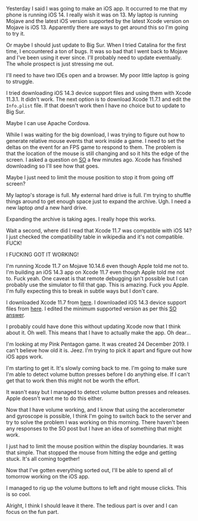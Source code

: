 Yesterday I said I was going to make an iOS app. It occurred to me that my phone
is running iOS 14. I really wish it was on 13. My laptop is running Mojave and
the latest iOS version supported by the latest Xcode version on Mojave is iOS
13. Apparently there are ways to get around this so I'm going to try it.

Or maybe I should just update to Big Sur. When I tried Catalina for the first
time, I encountered a ton of bugs. It was so bad that I went back to Mojave and
I've been using it ever since. I'll probably need to update eventually. The
whole prospect is just stressing me out.

I'll need to have two IDEs open and a browser. My poor little laptop is going to
struggle.

I tried downloading iOS 14.3 device support files and using them with Xcode
11.3.1. It didn't work. The next option is to download Xcode 11.7.1 and edit the
`Info.plist` file. If that doesn't work then I have no choice but to update to
Big Sur.

Maybe I can use Apache Cordova.

While I was waiting for the big download, I was trying to figure out how to
generate relative mouse events that work inside a game. I need to set the deltas
on the event for an FPS game to respond to them. The problem is that the
location of the mouse is still changing and so it hits the edge of the screen.
I asked a question on [SO](https://stackoverflow.com/q/65929658/4093378) a few
minutes ago. Xcode has finished downloading so I'll see how that goes.

Maybe I just need to limit the mouse position to stop it from going off screen?

My laptop's storage is full. My external hard drive is full. I'm trying to
shuffle things around to get enough space just to expand the archive. Ugh. I
need a new laptop _and_ a new hard drive.

Expanding the archive is taking ages. I really hope this works.

Wait a second, where did I read that Xcode 11.7 was compatible with iOS 14? I
just checked the compatibility table in wikipedia and it's not compatible. FUCK!

I FUCKING GOT IT WORKING!

I'm running Xcode 11.7 on Mojave 10.14.6 even though Apple told me not to. I'm
building an iOS 14.3 app on Xcode 11.7 even though Apple told me not to. Fuck
yeah. One caveat is that remote debugging isn't possible but I can probably
use the simulator to fill that gap. This is amazing. Fuck you Apple. I'm fully
expecting this to break in subtle ways but I don't care.

I downloaded Xcode 11.7 from [here](https://developer.apple.com/download/more/).
I downloaded iOS 14.3 device support files from
[here](https://github.com/iGhibli/iOS-DeviceSupport/blob/master/DeviceSupport/14.3(FromXcode_12.3_beta_xip).zip).
I edited the minimum supported version as per this
[SO answer](https://stackoverflow.com/a/63912493/4093378).

I probably could have done this without updating Xcode now that I think about
it. Oh well. This means that I have to actually make the app. Oh dear...

I'm looking at my Pink Pentagon game. It was created 24 December 2019. I can't
believe how old it is. Jeez. I'm trying to pick it apart and figure out how iOS
apps work.

I'm starting to get it. It's slowly coming back to me. I'm going to make sure
I'm able to detect volume button presses before I do anything else. If I can't
get that to work then this might not be worth the effort.

It wasn't easy but I managed to detect volume button presses and releases. Apple
doesn't want me to do this either.

Now that I have volume working, and I know that using the accelerometer and
gyroscope is possible, I think I'm going to switch back to the server and try to
solve the problem I was working on this morning. There haven't been any
responses to the SO post but I have an idea of something that might work.

I just had to limit the mouse position within the display boundaries. It was
that simple. That stopped the mouse from hitting the edge and getting stuck.
It's all coming together!

Now that I've gotten everything sorted out, I'll be able to spend all of
tomorrow working on the iOS app.

I managed to rig up the volume buttons to left and right mouse clicks. This is
so cool.

Alright, I think I should leave it there. The tedious part is over and I can
focus on the fun part.
